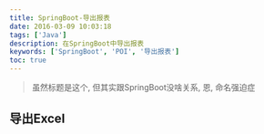 ```yaml
---
title: SpringBoot-导出报表
date: 2016-03-09 10:03:18
tags: ['Java']
description: 在SpringBoot中导出报表
keywords: ['SpringBoot', 'POI', '导出报表']
toc: true
---
```


> 虽然标题是这个, 但其实跟SpringBoot没啥关系, 恩, 命名强迫症


## 导出Excel









